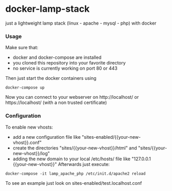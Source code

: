# docker-lamp-stack
just a lightweight lamp stack (linux - apache - mysql - php) with docker

### Usage
Make sure that: 
- docker and docker-compose are installed
- you cloned this repository into your favorite directory
- no service is currently working on port 80 or 443

Then just start the docker containers using
```
docker-compose up
```
Now you can connect to your webserver on http://localhost/ or https://localhost/ (with a non trusted certificate)

### Configuration
To enable new vhosts:
- add a new configuration file like "sites-enabled/{{your-new-vhost}}.conf"
- create the directories "sites/{{your-new-vhost}}/html" and "sites/{{your-new-vhost}}/log"
- adding the new domain to your local /etc/hosts/ file like "127.0.0.1 {{your-new-vhost}}"
Afterwards just execute:
```
docker-compose -it lamp_apache_php /etc/init.d/apache2 reload
```
To see an example just look on sites-enabled/test.localhost.conf
